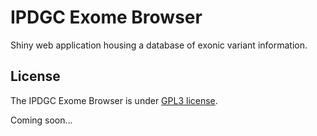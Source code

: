 # IPDGC Exome Browser

Shiny web application housing a database of exonic variant information.

## License

The IPDGC Exome Browser is under [GPL3 license](https://github.com/kimjonggeolj/ipdgc_exome_browser/blob/master/LICENSE).

Coming soon...
